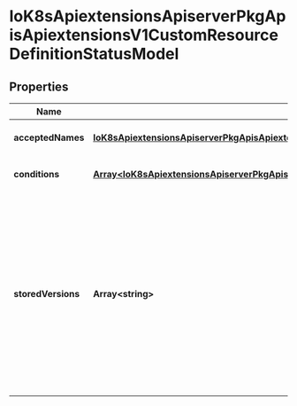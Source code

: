 # IoK8sApiextensionsApiserverPkgApisApiextensionsV1CustomResourceDefinitionStatusModel

## Properties

Name | Type | Description | Notes
------------ | ------------- | ------------- | -------------
**acceptedNames** | [**IoK8sApiextensionsApiserverPkgApisApiextensionsV1CustomResourceDefinitionNames**](IoK8sApiextensionsApiserverPkgApisApiextensionsV1CustomResourceDefinitionNames.md) |  | [optional] [default to undefined]
**conditions** | [**Array&lt;IoK8sApiextensionsApiserverPkgApisApiextensionsV1CustomResourceDefinitionCondition&gt;**](IoK8sApiextensionsApiserverPkgApisApiextensionsV1CustomResourceDefinitionCondition.md) | conditions indicate state for particular aspects of a CustomResourceDefinition | [optional] [default to undefined]
**storedVersions** | **Array&lt;string&gt;** | storedVersions lists all versions of CustomResources that were ever persisted. Tracking these versions allows a migration path for stored versions in etcd. The field is mutable so a migration controller can finish a migration to another version (ensuring no old objects are left in storage), and then remove the rest of the versions from this list. Versions may not be removed from &#x60;spec.versions&#x60; while they exist in this list. | [optional] [default to undefined]


